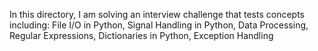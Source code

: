 In this directory, I am solving an interview challenge that tests concepts including: File I/O in Python, Signal Handling in Python, Data Processing, Regular Expressions, Dictionaries in Python, Exception Handling